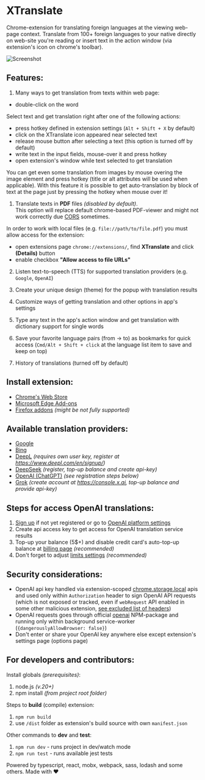 XTranslate
==========
Chrome-extension for translating foreign languages at the viewing web-page context.
Translate from 100+ foreign languages to your native directly on web-site you're reading or
insert text in the action window (via extension's icon on chrome's toolbar).

![Screenshot](https://github.com/ixrock/XTranslate/blob/master/screenshots/Untitled-1.jpg?raw=true)

Features:
-----------
1) Many ways to get translation from texts within web page:
- double-click on the word

Select text and get translation right after one of the following actions:
- press hotkey defined in extension settings (`Alt + Shift + X` by default)
- click on the XTranslate icon appeared near selected text
- release mouse button after selecting a text (this option is turned off by default)
- write text in the input fields, mouse-over it and press hotkey
- open extension's window while text selected to get translation

You can get even some translation from images by mouse overing the image element and
press hotkey (title or alt attributes will be used when applicable).
With this feature it is possible to get auto-translation by block of text at the page
just by pressing the hotkey when mouse over it!

1) Translate texts in **PDF** files _(disabled by default)_.\
This option will replace default chrome-based PDF-viewer and might not work correctly due [CORS](https://developer.mozilla.org/en-US/docs/Glossary/CORS) sometimes.

In order to work with local files (e.g. `file://path/to/file.pdf`) you must allow access for the extension:
- open extensions page `chrome://extensions/`, find **XTranslate** and click **(Details)** button
- enable checkbox **"Allow access to file URLs"** 

2) Listen text-to-speech (TTS) for supported translation providers (e.g. `Google`, `OpenAI`)

3) Create your unique design (theme) for the popup with translation results

4) Customize ways of getting translation and other options in app's settings

5) Type any text in the app's action window and get translation with dictionary support for single words

6) Save your favorite language pairs (from -> to) as bookmarks for quick access
   (`Cmd/Alt + Shift + click` at the language list item to save and keep on top)

7) History of translations (turned off by default)

Install extension:
-----------
* [Chrome's Web Store](https://chrome.google.com/webstore/detail/xtranslate/gfgpkepllngchpmcippidfhmbhlljhoo)
* [Microsoft Edge Add-ons](https://microsoftedge.microsoft.com/addons/detail/cinfaflgbaachkaamaeglolofeahelkd)
* [Firefox addons](https://addons.mozilla.org/en-GB/firefox/addon/xtranslate-chrome/) _(might be not fully supported)_

Available translation providers:
-----------
* [Google](http://translate.google.com/)
* [Bing](http://bing.com/translator/)
* [DeepL](https://www.deepl.com/) _(requires own user key, register at https://www.deepl.com/en/signup/)_
* [DeepSeek](https://platform.deepseek.com) _(register, top-up balance and create api-key)_
* [OpenAI (ChatGPT)](https://platform.openai.com) _(see registration steps below)_
* [Grok](https://grok.com) _(create account at https://console.x.ai, top-up balance and provide api-key)_

Steps for access OpenAI translations:
------
1) [Sign up](https://platform.openai.com/signup) if not yet registered or go to [OpenAI platform settings](https://platform.openai.com/settings) 
2) Create api access key to get access for OpenAI translation service results 
3) Top-up your balance (5$+) and disable credit card's auto-top-up balance at [billing page](https://platform.openai.com/settings/organization/billing/overview) _(recommended)_
4) Don't forget to adjust [limits settings](https://platform.openai.com/settings/organization/limits) _(recommended)_

Security considerations:
------
- OpenAI api key handled via extension-scoped [chrome.storage.local](https://developer.chrome.com/docs/extensions/reference/api/storage) apis
and used only within `Authorization` header to sign OpenAI API requests (which is not exposed or tracked, even if `webRequest` API enabled in some other malicious extension, [see excluded list of headers](https://developer.chrome.com/docs/extensions/reference/api/webRequest#concepts_and_usage))
- OpenAI requests goes through official [openai](https://www.npmjs.com/package/openai) NPM-package and running only within background service-worker (`{dangerouslyAllowBrowser: false}`)
- Don't enter or share your OpenAI key anywhere else except extension's settings page (options page)

For developers and contributors:
-----------

Install globals _(prerequisites)_:
1) node.js _(v.20+)_
2) npm install _(from project root folder)_

Steps to **build** (compile) extension:

1) `npm run build`
2) use `/dist` folder as extension's build source with own `manifest.json`

Other commands to **dev** and **test**:

1) `npm run dev` - runs project in dev/watch mode
2) `npm run test` - runs available jest tests

Powered by typescript, react, mobx, webpack, sass, lodash and some others. Made with ♥

